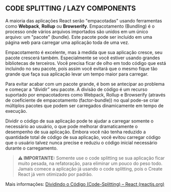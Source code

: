 ## CODE SPLITTING / LAZY COMPONENTS

A maioria das aplicações React serão "empacotadas" usando ferramentas como **Webpack**, **Rollup** ou **Browserify**. Empacotamento (Bundling) é o processo onde vários arquivos importados são unidos em um único arquivo: um "pacote" (bundle). Este pacote pode ser incluído em uma página web para carregar uma aplicação toda de uma vez.

Empacotamento é excelente, mas à medida que sua aplicação cresce, seu pacote crescerá também. Especialmente se você estiver usando grandes bibliotecas de terceiros. Você precisa ficar de olho em todo código que está incluindo no seu pacote, pois assim você evitará que o mesmo fique tão grande que faça sua aplicação levar um tempo maior para carregar.

Para evitar acabar com um pacote grande, é bom se antecipar ao problema e começar a “dividir” seu pacote. A divisão de código é um recurso suportado por empacotadores como Webpack, Rollup e Browserify (através de coeficiente de empacotamento (factor-bundle)) no qual pode-se criar múltiplos pacotes que podem ser carregados dinamicamente em tempo de execução.

Dividir o código de sua aplicação pode te ajudar a carregar somente o necessário ao usuário, o que pode melhorar dramaticamente o desempenho de sua aplicação. Embora você não tenha reduzido a quantidade total de código de sua aplicação, você evitou carregar código que o usuário talvez nunca precise e reduziu o código inicial necessário durante o carregamento.


> **⚠️ IMPORTANTE:** Somente use o code splitting se sua aplicação ficar muito pesada, na refatoração, para eliminar um pouco do peso todo. Jamais comece a aplicação já usando o code splitting, pois o Create React já vem otimizado por padrão.


Mais informações: [Dividindo o Código (Code-Splitting) – React (reactjs.org)](https://pt-br.reactjs.org/docs/code-splitting.html)